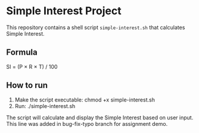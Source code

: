 # Simple Interest Project

This repository contains a shell script `simple-interest.sh` that calculates Simple Interest.

## Formula
SI = (P × R × T) / 100

## How to run
1. Make the script executable:
   chmod +x simple-interest.sh
2. Run:
   ./simple-interest.sh

The script will calculate and display the Simple Interest based on user input.
This line was added in bug-fix-typo branch for assignment demo.
